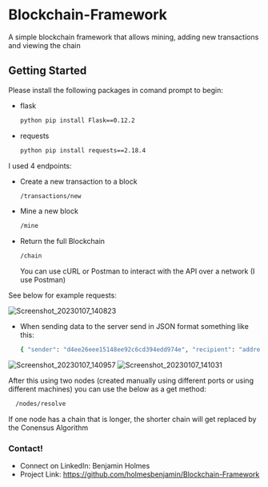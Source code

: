 # Blockchain-Framework
A simple blockchain framework that allows mining, adding new transactions and viewing the chain

## Getting Started

Please install the following packages in comand prompt to begin:
* flask
  ```sh
  python pip install Flask==0.12.2
  ```
* requests
  ```sh
  python pip install requests==2.18.4 
  ```
I used 4 endpoints:
* Create a new transaction to a block
  ```sh
  /transactions/new
  ```
* Mine a new block
  ```sh
  /mine 
  ```
* Return the full Blockchain
  ```sh
  /chain
  ```
  You can use cURL or Postman to interact with the API over a network (I use Postman)
  
See below for example requests:

![Screenshot_20230107_140823](https://user-images.githubusercontent.com/112626017/211155041-66599607-a62c-449a-8a38-1c0c82807914.png)

* When sending data to the server send in JSON format something like this:
  ```sh
  { "sender": "d4ee26eee15148ee92c6cd394edd974e", "recipient": "address-2", "amount": 100 }
  ```
![Screenshot_20230107_140957](https://user-images.githubusercontent.com/112626017/211155044-b37a3760-7434-418d-9339-707ea2fc4313.png)
![Screenshot_20230107_141031](https://user-images.githubusercontent.com/112626017/211155046-9da2ad72-b522-4f62-9a81-8c47f679894f.png)

After this using two nodes (created manually using different ports or using different machines) you can use the below as a get method:
```sh
  /nodes/resolve
  ```
If one node has a chain that is longer, the shorter chain will get replaced by the Conensus Algorithm

### Contact!

- Connect on LinkedIn: Benjamin Holmes
- Project Link: https://github.com/holmesbenjamin/Blockchain-Framework
